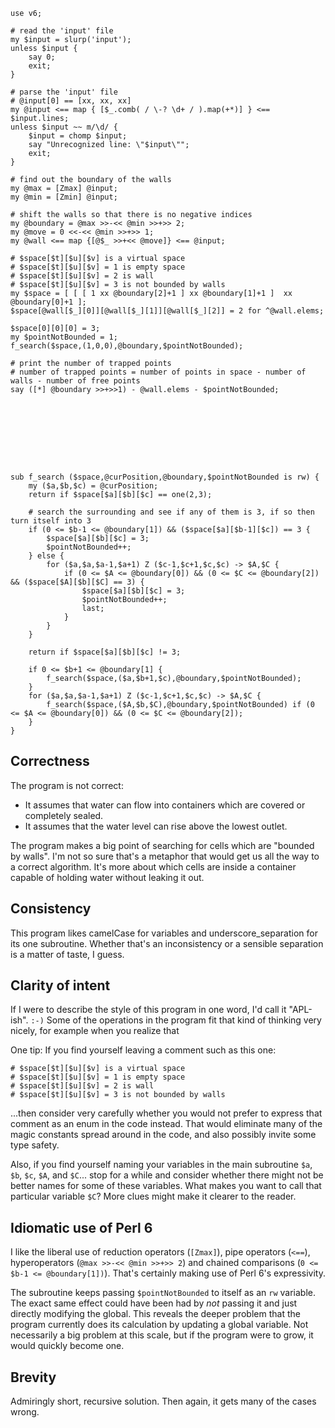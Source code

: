     use v6;

    # read the 'input' file
    my $input = slurp('input');
    unless $input {
        say 0;
        exit;
    }

    # parse the 'input' file
    # @input[0] == [xx, xx, xx]
    my @input <== map { [$_.comb( / \-? \d+ / ).map(+*)] } <== $input.lines;
    unless $input ~~ m/\d/ {
        $input = chomp $input;
        say "Unrecognized line: \"$input\"";
        exit;
    }

    # find out the boundary of the walls
    my @max = [Zmax] @input;
    my @min = [Zmin] @input;

    # shift the walls so that there is no negative indices
    my @boundary = @max >>-<< @min >>+>> 2;
    my @move = 0 <<-<< @min >>+>> 1;
    my @wall <== map {[@$_ >>+<< @move]} <== @input;

    # $space[$t][$u][$v] is a virtual space
    # $space[$t][$u][$v] = 1 is empty space
    # $space[$t][$u][$v] = 2 is wall
    # $space[$t][$u][$v] = 3 is not bounded by walls
    my $space = [ [ [ 1 xx @boundary[2]+1 ] xx @boundary[1]+1 ]  xx @boundary[0]+1 ];
    $space[@wall[$_][0]][@wall[$_][1]][@wall[$_][2]] = 2 for ^@wall.elems;

    $space[0][0][0] = 3;
    my $pointNotBounded = 1;
    f_search($space,(1,0,0),@boundary,$pointNotBounded);

    # print the number of trapped points
    # number of trapped points = number of points in space - number of walls - number of free points
    say ([*] @boundary >>+>>1) - @wall.elems - $pointNotBounded;









    sub f_search ($space,@curPosition,@boundary,$pointNotBounded is rw) {
        my ($a,$b,$c) = @curPosition;
        return if $space[$a][$b][$c] == one(2,3);
        
        # search the surrounding and see if any of them is 3, if so then turn itself into 3
        if (0 <= $b-1 <= @boundary[1]) && ($space[$a][$b-1][$c]) == 3 {
            $space[$a][$b][$c] = 3;
            $pointNotBounded++;
        } else {
            for ($a,$a,$a-1,$a+1) Z ($c-1,$c+1,$c,$c) -> $A,$C {
                if (0 <= $A <= @boundary[0]) && (0 <= $C <= @boundary[2]) && ($space[$A][$b][$C] == 3) {				
                    $space[$a][$b][$c] = 3;
                    $pointNotBounded++;
                    last;
                }			
            } 
        }
        
        return if $space[$a][$b][$c] != 3;
        
        if 0 <= $b+1 <= @boundary[1] {
            f_search($space,($a,$b+1,$c),@boundary,$pointNotBounded);
        } 
        for ($a,$a,$a-1,$a+1) Z ($c-1,$c+1,$c,$c) -> $A,$C {
            f_search($space,($A,$b,$C),@boundary,$pointNotBounded) if (0 <= $A <= @boundary[0]) && (0 <= $C <= @boundary[2]);
        } 		
    }

## Correctness

The program is not correct:

* It assumes that water can flow into containers which are covered or completely sealed.
* It assumes that the water level can rise above the lowest outlet.

The program makes a big point of searching for cells which are "bounded by
walls". I'm not so sure that's a metaphor that would get us all the way to a
correct algorithm. It's more about which cells are inside a container capable
of holding water without leaking it out.

## Consistency

This program likes camelCase for variables and underscore_separation for its
one subroutine. Whether that's an inconsistency or a sensible separation is a
matter of taste, I guess.

## Clarity of intent

If I were to describe the style of this program in one word, I'd call it
"APL-ish". `:-)` Some of the operations in the program fit that kind of
thinking very nicely, for example when you realize that

One tip: If you find yourself leaving a comment such as this one:

    # $space[$t][$u][$v] is a virtual space
    # $space[$t][$u][$v] = 1 is empty space
    # $space[$t][$u][$v] = 2 is wall
    # $space[$t][$u][$v] = 3 is not bounded by walls

...then consider very carefully whether you would not prefer to express that
comment as an enum in the code instead. That would eliminate many of the magic
constants spread around in the code, and also possibly invite some type safety.

Also, if you find yourself naming your variables in the main subroutine `$a`,
`$b`, `$c`, `$A`, and `$C`... stop for a while and consider whether there might
not be better names for some of these variables. What makes you want to call
that particular variable `$C`? More clues might make it clearer to the reader.

## Idiomatic use of Perl 6

I like the liberal use of reduction operators (`[Zmax]`), pipe operators
(`<==`), hyperoperators (`@max >>-<< @min >>+>> 2`) and chained comparisons (`0
<= $b-1 <= @boundary[1])`). That's certainly making use of Perl 6's
expressivity.

The subroutine keeps passing `$pointNotBounded` to itself as an `rw` variable.
The exact same effect could have been had by *not* passing it and just directly 
modifying the global. This reveals the deeper problem that the program
currently does its calculation by updating a global variable. Not necessarily a
big problem at this scale, but if the program were to grow, it would quickly
become one.

## Brevity

Admiringly short, recursive solution. Then again, it gets many of the cases
wrong.
